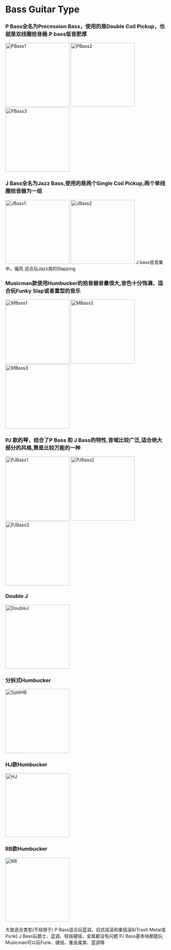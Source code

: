 # Bass Guitar Type

### P Bass全名为Precession Bass，使用的是Double Coil Pickup，也就是双线圈拾音器.P bass低音肥厚
<img src="/BassEquipments/BassGuitar/BassGuitarType/PBass1.jpg" alt="PBass1" width="200"/>
<img src="/BassEquipments/BassGuitar/BassGuitarType/PBass2.jpg" alt="PBass2" width="200"/>
<img src="/BassEquipments/BassGuitar/BassGuitarType/PBass3.jpg" alt="PBass3" width="200"/>

### J Bass全名为Jazz Bass,使用的是两个Single Coil Pickup,两个单线圈拾音器为一组
<img src="/BassEquipments/BassGuitar/BassGuitarType/JBass1.jpg" alt="JBass1" width="200"/>
<img src="/BassEquipments/BassGuitar/BassGuitarType/JBass2.jpg" alt="JBass2" width="200"/>
J bass低音集中，偏亮
适合玩Jazz类的Slapping

### Musicman款使用Humbucker的拾音器音量很大,音色十分饱满，适合玩Funky Slap或者重型的音乐
<img src="/BassEquipments/BassGuitar/BassGuitarType/MBass1.jpg" alt="MBass1" width="200"/>
<img src="/BassEquipments/BassGuitar/BassGuitarType/MBass2.jpg" alt="MBass2" width="200"/>
<img src="/BassEquipments/BassGuitar/BassGuitarType/MBass3.jpg" alt="MBass3" width="200"/>

### PJ 款的琴，结合了P Bass 和 J Bass的特性,音域比较广泛,适合绝大部分的风格,算是比较万能的一种
<img src="/BassEquipments/BassGuitar/BassGuitarType/PJBass1.jpg" alt="PJBass1" width="200"/>
<img src="/BassEquipments/BassGuitar/BassGuitarType/PJBass2.jpg" alt="PJBass2" width="200"/>
<img src="/BassEquipments/BassGuitar/BassGuitarType/PJBass3.jpg" alt="PJBass3" width="200"/>

### Double J
<img src="/BassEquipments/BassGuitar/BassGuitarType/DoubleJ.jpg" alt="DoubleJ" width="200"/>

### 分拆式Humbucker
<img src="/BassEquipments/BassGuitar/BassGuitarType/SplitHB.jpg" alt="SplitHB" width="200"/>

### HJ款Humbucker
<img src="/BassEquipments/BassGuitar/BassGuitarType/HJ.jpg" alt="HJ" width="200"/>

### RB款Humbucker
<img src="/BassEquipments/BassGuitar/BassGuitarType/RB.jpg" alt="RB" width="200"/>


大致适合类型(不局限于)
P Bass适合玩蓝调，旧式摇滚和重摇滚&(Trash Metal或Punk)
J Bass玩爵士、蓝调、轻摇硬摇、金属都没有问题
PJ Bass基本啥都能玩
Musicman可以玩Funk、硬摇、重金属类、蓝调等
